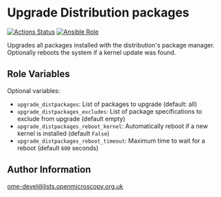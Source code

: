 Upgrade Distribution packages
=============================

[![Actions Status](https://github.com/ome/ansible-role-upgrade-distpackages/workflows/Molecule/badge.svg)](https://github.com/ome/ansible-role-upgrade-distpackages/actions)
[![Ansible Role](https://img.shields.io/badge/ansible--galaxy-upgrade_distpackages-blue.svg)](https://galaxy.ansible.com/ui/standalone/roles/ome/upgrade_distpackages/)

Upgrades all packages installed with the distribution's package manager.
Optionally reboots the system if a kernel update was found.


Role Variables
--------------

Optional variables:

- `upgrade_distpackages`: List of packages to upgrade (default: all)
- `upgrade_distpackages_excludes`: List of package specifications to exclude from upgrade (default empty)
- `upgrade_distpackages_reboot_kernel`: Automatically reboot if a new kernel is installed (default `False`)
- `upgrade_distpackages_reboot_timeout`: Maximum time to wait for a reboot (default `600` seconds)


Author Information
------------------

ome-devel@lists.openmicroscopy.org.uk
